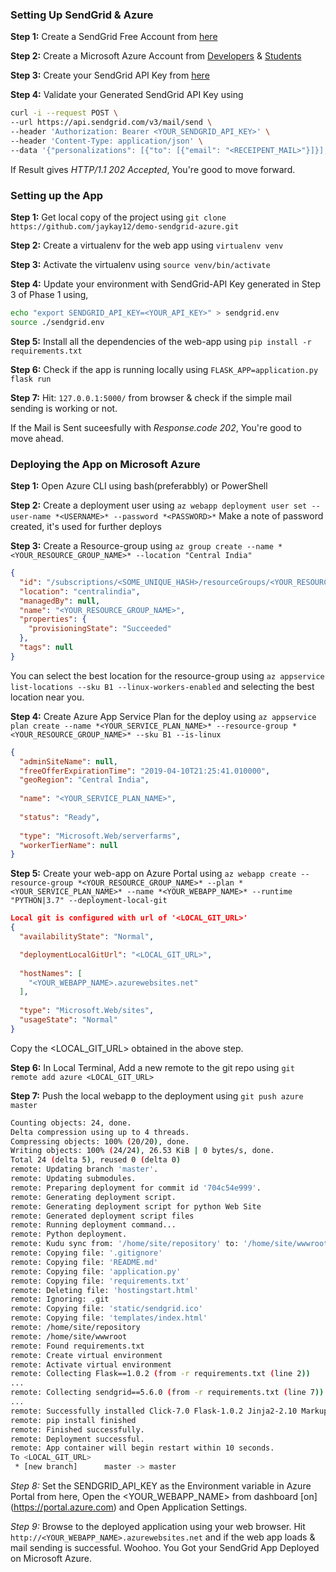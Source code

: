 ### Setting Up SendGrid & Azure

**Step 1:** Create a SendGrid Free Account from [here](https://sendgrid.com/free?source=sendgrid-python)

**Step 2:** Create a Microsoft Azure Account from [Developers](https://azure.microsoft.com/en-in/free/) & [Students](https://azure.microsoft.com/en-in/free/students/)

**Step 3:** Create your SendGrid API Key from [here](https://app.sendgrid.com/settings/api_keys)

**Step 4:** Validate your Generated SendGrid API Key using
```bash
curl -i --request POST \
--url https://api.sendgrid.com/v3/mail/send \
--header 'Authorization: Bearer <YOUR_SENDGRID_API_KEY>' \
--header 'Content-Type: application/json' \
--data '{"personalizations": [{"to": [{"email": "<RECEIPENT_MAIL>"}]}],"from": {"email": "<SENDER_MAIL>"},"subject": "Is API Key Working","content": [{"type": "text/plain", "value": "Yes, It is!"}]}'
```

If Result gives *HTTP/1.1 202 Accepted*, You're good to move forward.

### Setting up the App

**Step 1:** Get local copy of the project using `git clone https://github.com/jaykay12/demo-sendgrid-azure.git`

**Step 2:** Create a virtualenv for the web app using `virtualenv venv`

**Step 3:** Activate the virtualenv using `source venv/bin/activate`

**Step 4:** Update your environment with SendGrid-API Key generated in Step 3 of Phase 1 using,
```bash
echo "export SENDGRID_API_KEY=<YOUR_API_KEY>" > sendgrid.env
source ./sendgrid.env
```

**Step 5:** Install all the dependencies of the web-app using `pip install -r requirements.txt`

**Step 6:** Check if the app is running locally using `FLASK_APP=application.py flask run`

**Step 7:** Hit: `127.0.0.1:5000/` from browser & check if the simple mail sending is working or not.

If the Mail is Sent suceesfully with *Response.code 202*, You're good to move ahead.

### Deploying the App on Microsoft Azure

**Step 1:** Open Azure CLI using bash(preferabbly) or PowerShell

**Step 2:** Create a deployment user using `az webapp deployment user set --user-name *<USERNAME>* --password *<PASSWORD>*`
Make a note of password created, it's used for further deploys

**Step 3:** Create a Resource-group using `az group create --name *<YOUR_RESOURCE_GROUP_NAME>* --location "Central India"`
```json
{
  "id": "/subscriptions/<SOME_UNIQUE_HASH>/resourceGroups/<YOUR_RESOURCE_GROUP_NAME>",
  "location": "centralindia",
  "managedBy": null,
  "name": "<YOUR_RESOURCE_GROUP_NAME>",
  "properties": {
    "provisioningState": "Succeeded"
  },
  "tags": null
}
```

You can select the best location for the resource-group using `az appservice list-locations --sku B1 --linux-workers-enabled` and selecting the best location near you.

**Step 4:** Create Azure App Service Plan for the deploy using `az appservice plan create --name *<YOUR_SERVICE_PLAN_NAME>* --resource-group *<YOUR_RESOURCE_GROUP_NAME>* --sku B1 --is-linux`
```json
{
  "adminSiteName": null,
  "freeOfferExpirationTime": "2019-04-10T21:25:41.010000",
  "geoRegion": "Central India",
  
  "name": "<YOUR_SERVICE_PLAN_NAME>",
  
  "status": "Ready",
  
  "type": "Microsoft.Web/serverfarms",
  "workerTierName": null
}
```

**Step 5:** Create your web-app on Azure Portal using `az webapp create --resource-group *<YOUR_RESOURCE_GROUP_NAME>* --plan *<YOUR_SERVICE_PLAN_NAME>* --name *<YOUR_WEBAPP_NAME>* --runtime "PYTHON|3.7" --deployment-local-git`
```json
Local git is configured with url of '<LOCAL_GIT_URL>'
{
  "availabilityState": "Normal",

  "deploymentLocalGitUrl": "<LOCAL_GIT_URL>",
  
  "hostNames": [
    "<YOUR_WEBAPP_NAME>.azurewebsites.net"
  ],
  
  "type": "Microsoft.Web/sites",
  "usageState": "Normal"
}
```

Copy the <LOCAL_GIT_URL> obtained in the above step.

**Step 6:** In Local Terminal, Add a new remote to the git repo using `git remote add azure <LOCAL_GIT_URL>`

**Step 7:** Push the local webapp to the deployment using `git push azure master`
```bash
Counting objects: 24, done.
Delta compression using up to 4 threads.
Compressing objects: 100% (20/20), done.
Writing objects: 100% (24/24), 26.53 KiB | 0 bytes/s, done.
Total 24 (delta 5), reused 0 (delta 0)
remote: Updating branch 'master'.
remote: Updating submodules.
remote: Preparing deployment for commit id '704c54e999'.
remote: Generating deployment script.
remote: Generating deployment script for python Web Site
remote: Generated deployment script files
remote: Running deployment command...
remote: Python deployment.
remote: Kudu sync from: '/home/site/repository' to: '/home/site/wwwroot'
remote: Copying file: '.gitignore'
remote: Copying file: 'README.md'
remote: Copying file: 'application.py'
remote: Copying file: 'requirements.txt'
remote: Deleting file: 'hostingstart.html'
remote: Ignoring: .git
remote: Copying file: 'static/sendgrid.ico'
remote: Copying file: 'templates/index.html'
remote: /home/site/repository
remote: /home/site/wwwroot
remote: Found requirements.txt
remote: Create virtual environment
remote: Activate virtual environment
remote: Collecting Flask==1.0.2 (from -r requirements.txt (line 2))
...
remote: Collecting sendgrid==5.6.0 (from -r requirements.txt (line 7))
...
remote: Successfully installed Click-7.0 Flask-1.0.2 Jinja2-2.10 MarkupSafe-1.0 Werkzeug-0.14.1 itsdangerous-0.24 python-http-client-3.1.0 sendgrid-5.6.0
remote: pip install finished
remote: Finished successfully.
remote: Deployment successful.
remote: App container will begin restart within 10 seconds.
To <LOCAL_GIT_URL>
 * [new branch]      master -> master
```

*Step 8:* Set the SENDGRID_API_KEY as the Environment variable in Azure Portal from here, Open the <YOUR_WEBAPP_NAME> from dashboard [on] (https://portal.azure.com) and Open Application Settings.



*Step 9:* Browse to the deployed application using your web browser.
Hit `http://<YOUR_WEBAPP_NAME>.azurewebsites.net` and if the web app loads & mail sending is successful. Woohoo. You Got your SendGrid App Deployed on Microsoft Azure.
